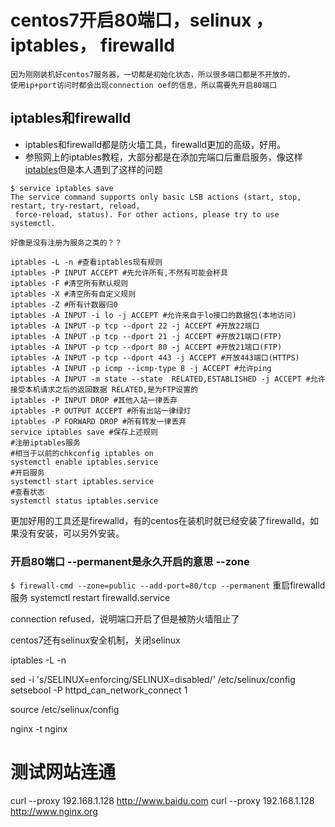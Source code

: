 # centos7开启80端口，selinux ， iptables， firewalld
```
因为刚刚装机好centos7服务器，一切都是初始化状态，所以很多端口都是不开放的，
使用ip+port访问时都会出现connection oef的信息，所以需要先开启80端口
```

## iptables和firewalld
- iptables和firewalld都是防火墙工具，firewalld更加的高级，好用。
- 参照网上的iptables教程，大部分都是在添加完端口后重启服务，像这样
[iptables](http://www.cnblogs.com/kreo/p/4368811.html)但是本人遇到了这样的问题

```
$ service iptables save
The service command supports only basic LSB actions (start, stop, restart, try-restart, reload,
 force-reload, status). For other actions, please try to use systemctl.
 
好像是没有注册为服务之类的？？
```

```
iptables -L -n #查看iptables现有规则
iptables -P INPUT ACCEPT #先允许所有,不然有可能会杯具
iptables -F #清空所有默认规则
iptables -X #清空所有自定义规则
iptables -Z #所有计数器归0
iptables -A INPUT -i lo -j ACCEPT #允许来自于lo接口的数据包(本地访问)
iptables -A INPUT -p tcp --dport 22 -j ACCEPT #开放22端口
iptables -A INPUT -p tcp --dport 21 -j ACCEPT #开放21端口(FTP)
iptables -A INPUT -p tcp --dport 80 -j ACCEPT #开放21端口(FTP)
iptables -A INPUT -p tcp --dport 443 -j ACCEPT #开放443端口(HTTPS)
iptables -A INPUT -p icmp --icmp-type 8 -j ACCEPT #允许ping
iptables -A INPUT -m state --state  RELATED,ESTABLISHED -j ACCEPT #允许接受本机请求之后的返回数据 RELATED,是为FTP设置的
iptables -P INPUT DROP #其他入站一律丢弃
iptables -P OUTPUT ACCEPT #所有出站一律绿灯
iptables -P FORWARD DROP #所有转发一律丢弃
service iptables save #保存上述规则
#注册iptables服务
#相当于以前的chkconfig iptables on
systemctl enable iptables.service
#开启服务
systemctl start iptables.service
#查看状态
systemctl status iptables.service
```
更加好用的工具还是firewalld，有的centos在装机时就已经安装了firewalld，如果没有安装，可以另外安装。
[]()

### 开启80端口 --permanent是永久开启的意思 --zone

`$ firewall-cmd --zone=public --add-port=80/tcp --permanent`
重启firewalld服务
systemctl restart firewalld.service

connection refused，说明端口开启了但是被防火墙阻止了

centos7还有selinux安全机制，关闭selinux

iptables -L -n

sed -i 's/SELINUX=enforcing/SELINUX=disabled/' /etc/selinux/config
setsebool -P httpd_can_network_connect 1

source /etc/selinux/config


nginx -t 
nginx 
# 测试网站连通
curl --proxy 192.168.1.128 http://www.baidu.com 
curl --proxy 192.168.1.128 http://www.nginx.org